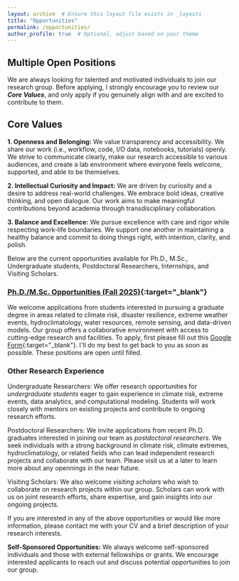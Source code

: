 ```yaml
---
layout: archive  # Ensure this layout file exists in _layouts
title: "Opportunities"
permalink: /opportunities/
author_profile: true  # Optional, adjust based on your theme
---
```


## Multiple Open Positions

We are always looking for talented and motivated individuals to join our research group. Before applying, I strongly encourage you to review our ***Core Values***, and only apply if you genuinely align with and are excited to contribute to them.

## Core Values ##
**1. Openness and Belonging:** We value transparency and accessibility. We share our work (i.e., workflow, code, I/O data, notebooks, tutorials) openly. We strive to communicate clearly, make our research accessible to various audiences, and create a lab environment where everyone feels welcome, supported, and able to be themselves.

**2. Intellectual Curiosity and Impact:** We are driven by curiosity and a desire to address real-world challenges. We embrace bold ideas, creative thinking, and open dialogue. Our work aims to make meaningful contributions beyond academia through transdisciplinary collaboration.

**3. Balance and Excellence:** We pursue excellence with care and rigor while respecting work-life boundaries. We support one another in maintaining a healthy balance and commit to doing things right, with intention, clarity, and polish.


Below are the current opportunities available for Ph.D., M.Sc., Undergraduate students, Postdoctoral Researchers, Internships, and Visiting Scholars.

### [Ph.D./M.Sc. Opportunities (Fall 2025)](https://drive.google.com/file/d/1ZKu8mDMYakntVx36qH_mjl2Qb0LViJrv/view){:target="_blank"}
We welcome applications from students interested in pursuing a graduate degree in areas related to climate risk, disaster resilience, extreme weather events, hydroclimatology, water resources, remote sensing, and data-driven models. Our group offers a collaborative environment with access to cutting-edge research and facilities. To apply, first please fill out this [Google Form](https://docs.google.com/forms/d/e/1FAIpQLSe4X1d9kJS6Xur53ztIVc2Pre48Yx3DnqO33hiNtdAeFMS6kA/viewform?usp=pp_url){:target="_blank"}. I'll do my best to get back to you as soon as possible. These positions are open until filled.

### Other Research Experience
Undergraduate Researchers: We offer research opportunities for *undergraduate students* eager to gain experience in climate risk, extreme events, data analytics, and computational modeling. Students will work closely with mentors on existing projects and contribute to ongoing research efforts.

Postdoctoral Researchers: We invite applications from recent Ph.D. graduates interested in joining our team as *postdoctoral researchers*. We seek individuals with a strong background in climate risk, climate extremes, hydroclimatology, or related fields who can lead independent research projects and collaborate with our team. Please visit us at a later to learn more about any opennings in the near future.

Visiting Scholars: We also welcome *visiting scholars* who wish to collaborate on research projects within our group. Scholars can work with us on joint research efforts, share expertise, and gain insights into our ongoing projects.

If you are interested in any of the above opportunities or would like more information, please contact me with your CV and a brief description of your research interests.

**Self-Sponsored Opportunities:** We always welcome self-sponsored individuals and those with external fellowships or grants. We encourage interested applicants to reach out and discuss potential opportunities to join our group.